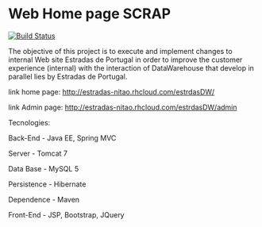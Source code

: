 # Web Home page SCRAP

[![Build Status](https://travis-ci.org/marcionitao/estradasDW.svg?branch=master)](https://travis-ci.org/marcionitao/estradasDW)

The objective of this project is to execute and implement changes to internal Web site Estradas de Portugal in order to improve the customer experience (internal) with the interaction of DataWarehouse that develop in parallel lies by Estradas de Portugal.

link home page:
http://estradas-nitao.rhcloud.com/estrdasDW/

link Admin page:
http://estradas-nitao.rhcloud.com/estrdasDW/admin

Tecnologies:

Back-End - Java EE, Spring MVC

Server - Tomcat 7

Data Base - MySQL 5

Persistence - Hibernate

Dependence - Maven

Front-End - JSP, Bootstrap, JQuery
